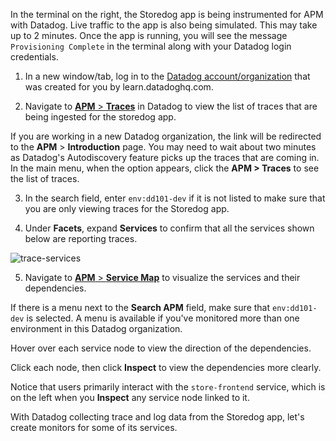 In the terminal on the right, the Storedog app is being instrumented for APM with Datadog. Live traffic to the app is also being simulated. This may take up to 2 minutes. Once the app is running, you will see the message `Provisioning Complete` in the terminal along with your Datadog login credentials.

1. In a new window/tab, log in to the <a href="https://app.datadoghq.com/account/login" target="_datadog">Datadog account/organization</a> that was created for you by learn.datadoghq.com.

2. Navigate to <a href="https://app.datadoghq.com/apm/traces" target="_datadog">**APM** > **Traces**</a> in Datadog to view the list of traces that are being ingested for the storedog app. 

  If you are working in a new Datadog organization, the link will be redirected to the **APM** > **Introduction** page. You may need to wait about two minutes as Datadog's Autodiscovery feature picks up the traces that are coming in. In the main menu, when the option appears, click the **APM > Traces** to see the list of traces.

3. In the search field, enter `env:dd101-dev` if it is not listed to make sure that you are only viewing traces for the Storedog app. 

4. Under **Facets**, expand **Services** to confirm that all the services shown below are reporting traces. 

  ![trace-services](fixapp/assets/trace-services.png)

5. Navigate to <a href="https://app.datadoghq.com/apm/map?env=ruby-shop" target="_datadog">**APM** > **Service Map**</a> to visualize the services and their dependencies. 

  If there is a menu next to the **Search APM** field, make sure that `env:dd101-dev` is selected. A menu is available if you've monitored more than one environment in this Datadog organization. 
  
  Hover over each service node to view the direction of the dependencies. 
  
  Click each node, then click **Inspect** to view the dependencies more clearly. <p> Notice that users primarily interact with the `store-frontend` service, which is on the left when you **Inspect** any service node linked to it.

With Datadog collecting trace and log data from the Storedog app, let's create monitors for some of its services.
